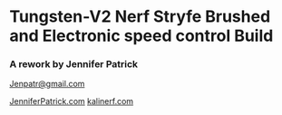 # Tungsten-V2 Nerf Stryfe Brushed and Electronic speed control Build

### A rework by Jennifer Patrick

Jenpatr@gmail.com

[JenniferPatrick.com](jenniferpatrick.com)
[kalinerf.com](kalinerf.com)
